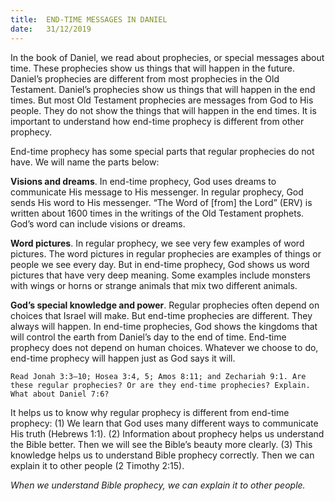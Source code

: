 ```yaml
---
title:  END-TIME MESSAGES IN DANIEL
date:   31/12/2019
---
```


In the book of Daniel, we read about prophecies, or special messages about time. These prophecies show us things that will happen in the future. Daniel’s prophecies are different from most prophecies in the Old Testament. Daniel’s prophecies show us things that will happen in the end times. But most Old Testament prophecies are messages from God to His people. They do not show the things that will happen in the end times. It is important to understand how end-time prophecy is different from other prophecy. 

End-time prophecy has some special parts that regular prophecies do not have. We will name the parts below:

**Visions and dreams**. In end-time prophecy, God uses dreams to communicate His message to His messenger. In regular prophecy, God sends His word to His messenger. “The Word of [from] the Lord” (ERV) is written about 1600 times in the writings of the Old Testament prophets. God’s word can include visions or dreams. 

**Word pictures**. In regular prophecy, we see very few examples of word pictures. The word pictures in regular prophecies are examples of things or people we see every day. But in end-time prophecy, God shows us word pictures that have very deep meaning. Some examples include monsters with wings or horns or strange animals that mix two different animals.

**God’s special knowledge and power**. Regular prophecies often depend on choices that Israel will make. But end-time prophecies are different. They always will happen. In end-time prophecies, God shows the kingdoms that will control the earth from Daniel’s day to the end of time. End-time prophecy does not depend on human choices. Whatever we choose to do, end-time prophecy will happen just as God says it will. 

`Read Jonah 3:3–10; Hosea 3:4, 5; Amos 8:11; and Zechariah 9:1. Are these regular prophecies? Or are they end-time prophecies? Explain. What about Daniel 7:6?`

It helps us to know why regular prophecy is different from end-time prophecy: (1) We learn that God uses many different ways to communicate His truth (Hebrews 1:1). (2) Information about prophecy helps us understand the Bible better. Then we will see the Bible’s beauty more clearly. (3) This knowledge helps us to understand Bible prophecy correctly. Then we can explain it to other people (2 Timothy 2:15).

*When we understand Bible prophecy, we can explain it to other people.*